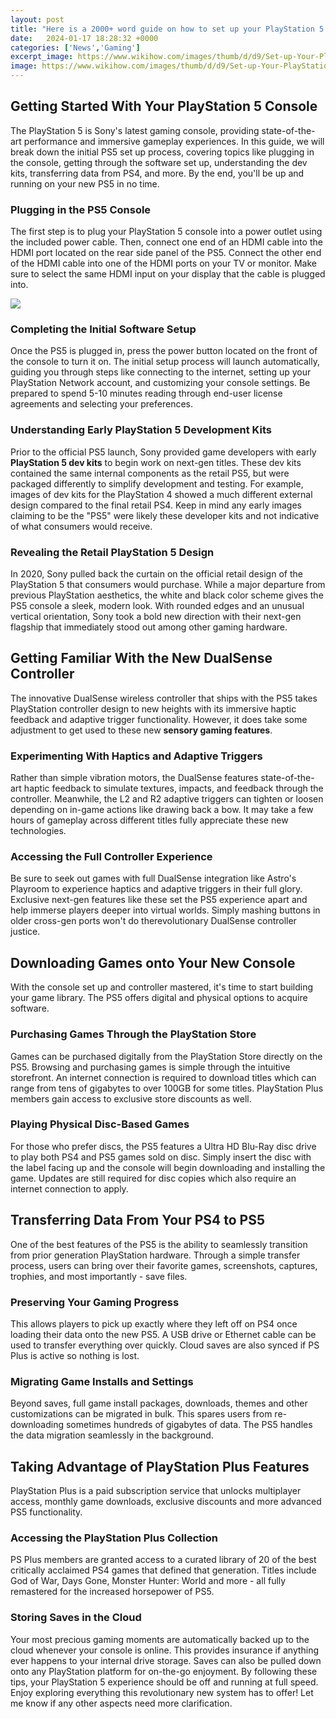 ```yaml
---
layout: post
title: "Here is a 2000+ word guide on how to set up your PlayStation 5:"
date:   2024-01-17 18:28:32 +0000
categories: ['News','Gaming']
excerpt_image: https://www.wikihow.com/images/thumb/d/d9/Set-up-Your-PlayStation-1-Step-6.jpg/aid2164391-v4-728px-Set-up-Your-PlayStation-1-Step-6.jpg
image: https://www.wikihow.com/images/thumb/d/d9/Set-up-Your-PlayStation-1-Step-6.jpg/aid2164391-v4-728px-Set-up-Your-PlayStation-1-Step-6.jpg
---
```


## Getting Started With Your PlayStation 5 Console
The PlayStation 5 is Sony's latest gaming console, providing state-of-the-art performance and immersive gameplay experiences. In this guide, we will break down the initial PS5 set up process, covering topics like plugging in the console, getting through the software set up, understanding the dev kits, transferring data from PS4, and more. By the end, you'll be up and running on your new PS5 in no time.
### **Plugging in the PS5 Console** 
The first step is to plug your PlayStation 5 console into a power outlet using the included power cable. Then, connect one end of an HDMI cable into the HDMI port located on the rear side panel of the PS5. Connect the other end of the HDMI cable into one of the HDMI ports on your TV or monitor. Make sure to select the same HDMI input on your display that the cable is plugged into. 

![](https://studycorgi.com/wp-content/uploads/2023/05/How-long-is-a-2000-word-essay-1200x867.jpg)
### **Completing the Initial Software Setup**
Once the PS5 is plugged in, press the power button located on the front of the console to turn it on. The initial setup process will launch automatically, guiding you through steps like connecting to the internet, setting up your PlayStation Network account, and customizing your console settings. Be prepared to spend 5-10 minutes reading through end-user license agreements and selecting your preferences. 
### **Understanding Early PlayStation 5 Development Kits** 
Prior to the official PS5 launch, Sony provided game developers with early **PlayStation 5 dev kits** to begin work on next-gen titles. These dev kits contained the same internal components as the retail PS5, but were packaged differently to simplify development and testing. For example, images of dev kits for the PlayStation 4 showed a much different external design compared to the final retail PS4. Keep in mind any early images claiming to be the "PS5" were likely these developer kits and not indicative of what consumers would receive.
### **Revealing the Retail PlayStation 5 Design** 
In 2020, Sony pulled back the curtain on the official retail design of the PlayStation 5 that consumers would purchase. While a major departure from previous PlayStation aesthetics, the white and black color scheme gives the PS5 console a sleek, modern look. With rounded edges and an unusual vertical orientation, Sony took a bold new direction with their next-gen flagship that immediately stood out among other gaming hardware.
## Getting Familiar With the New DualSense Controller 
The innovative DualSense wireless controller that ships with the PS5 takes PlayStation controller design to new heights with its immersive haptic feedback and adaptive trigger functionality. However, it does take some adjustment to get used to these new **sensory gaming features**. 
### **Experimenting With Haptics and Adaptive Triggers**
Rather than simple vibration motors, the DualSense features state-of-the-art haptic feedback to simulate textures, impacts, and feedback through the controller. Meanwhile, the L2 and R2 adaptive triggers can tighten or loosen depending on in-game actions like drawing back a bow. It may take a few hours of gameplay across different titles fully appreciate these new technologies. 
### **Accessing the Full Controller Experience**  
Be sure to seek out games with full DualSense integration like Astro's Playroom to experience haptics and adaptive triggers in their full glory. Exclusive next-gen features like these set the PS5 experience apart and help immerse players deeper into virtual worlds. Simply mashing buttons in older cross-gen ports won't do therevolutionary DualSense controller justice.
## Downloading Games onto Your New Console
With the console set up and controller mastered, it's time to start building your game library. The PS5 offers digital and physical options to acquire software.
### **Purchasing Games Through the PlayStation Store**
Games can be purchased digitally from the PlayStation Store directly on the PS5. Browsing and purchasing games is simple through the intuitive storefront. An internet connection is required to download titles which can range from tens of gigabytes to over 100GB for some titles. PlayStation Plus members gain access to exclusive store discounts as well.
### **Playing Physical Disc-Based Games** 
For those who prefer discs, the PS5 features a Ultra HD Blu-Ray disc drive to play both PS4 and PS5 games sold on disc. Simply insert the disc with the label facing up and the console will begin downloading and installing the game. Updates are still required for disc copies which also require an internet connection to apply.
## Transferring Data From Your PS4 to PS5
One of the best features of the PS5 is the ability to seamlessly transition from prior generation PlayStation hardware. Through a simple transfer process, users can bring over their favorite games, screenshots, captures, trophies, and most importantly - save files. 
### **Preserving Your Gaming Progress**
This allows players to pick up exactly where they left off on PS4 once loading their data onto the new PS5. A USB drive or Ethernet cable can be used to transfer everything over quickly. Cloud saves are also synced if PS Plus is active so nothing is lost.
### **Migrating Game Installs and Settings** 
Beyond saves, full game install packages, downloads, themes and other customizations can be migrated in bulk. This spares users from re-downloading sometimes hundreds of gigabytes of data. The PS5 handles the data migration seamlessly in the background.
## Taking Advantage of PlayStation Plus Features
PlayStation Plus is a paid subscription service that unlocks multiplayer access, monthly game downloads, exclusive discounts and more advanced PS5 functionality. 
### **Accessing the PlayStation Plus Collection** 
PS Plus members are granted access to a curated library of 20 of the best critically acclaimed PS4 games that defined that generation. Titles include God of War, Days Gone, Monster Hunter: World and more - all fully remastered for the increased horsepower of PS5. 
### **Storing Saves in the Cloud**
Your most precious gaming moments are automatically backed up to the cloud whenever your console is online. This provides insurance if anything ever happens to your internal drive storage. Saves can also be pulled down onto any PlayStation platform for on-the-go enjoyment.
By following these tips, your PlayStation 5 experience should be off and running at full speed. Enjoy exploring everything this revolutionary new system has to offer! Let me know if any other aspects need more clarification.